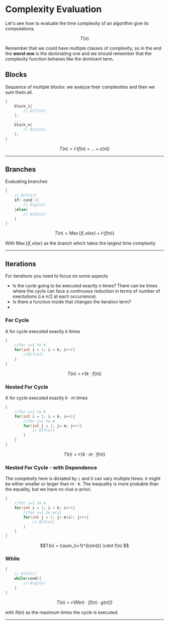 # Complexity Evaluation
Let's see how to evaluate the time complexity of an algorithm give its computations.

$$T(n)$$

Remember that we could have multiple classes of complexity, so in the end the **worst one** is the dominating one and we should remember that the complexity function behaves like the dominant term.

## Blocks
Sequence of multiple blocks: we analyze their complexities and then we sum them all.

```c++
{
    block_1{
        // O(f(n))
    };
    ...
    block_n{
        // O(z(n))
    };
}
```

$$T(n) = \mathcal{O}(f(n) + ... + z(n))$$

---

## Branches
Evaluating branches

```c++
{   
    // O(f(n))
    if( cond ){
        // O(g(n))
    }else{
        // O(h(n))
    }
}
```

$$T(n) = \operatorname{Max}\{ if, else \} + \mathcal{O}(f(n))$$

With $\operatorname{Max}\{ if, else \}$ as the branch which takes the largest time complexity

---

## Iterations
For iterations you need to focus on some aspects
* Is the cycle going to be executed exactly $n$ times? There can be times where the cycle can face a continuous reduction in terms of number of exectutions (i.e $n/2$ at each occurrence).
* Is there a function inside that changes the iteration term?
* 

### For Cycle
A for cycle executed exactly $k$ times

```c++
{
    //for i=1 to k
    for(int i = 1; i < k; i++){
        //O(f(n))
    }
}
```
$$T(n) = \mathcal{O}(k \cdot f(n))$$

### Nested For Cycle

A for cycle executed exactly $k \cdot m$ times 
```c++
{
    //for i=1 to k
    for(int i = 1; i < k; i++){
        //for j=1 to m
        for(int j = 1; j< m; j++){
            // O(f(n))
        }
    }
}
```

$$T(n) = \mathcal{O}(k \cdot m \cdot f(n))$$

### Nested For Cycle - with Dependence
The complexity here is dictated by `i` and it can vary multiple times: it might be either smaller or larger than $m \cdot k$. The inequality is more probable than the equality, but we have no clue a-priori.

```c++
{
    //for i=1 to k
    for(int i = 1; i < k; i++){
        //for i=1 to m(i)
        for(int j = 1; j< m(i); j++){
            // O(f(n))
        }
    }
}
```
$$T(n) =  (\sum_{i=1}^{k}m(i)) \cdot f(n) $$

### While

```c++
{
    // O(f(n))
    while(cond){
        // O(g(n))
    }
}
```
$$T(n) =  \mathcal{O}(N(n) \cdot [f(n) \cdot g(n)]) $$

with $N(n)$ as the maximum times the cycle is executed.

---